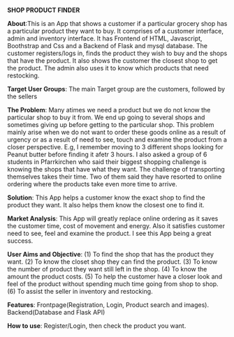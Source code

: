 **SHOP PRODUCT FINDER**

**About**:This is an App that shows a customer if a particular grocery shop has a particular product they want to buy. It comprises of a customer interface, admin and inventory interface. It has Frontend of HTML, Javascript, Boothstrap and Css and a Backend of Flask and mysql database. The customer registers/logs in, finds the product they wish to buy and the shops that have the product. It also shows the customer the closest shop to get the product. The admin also uses it to know which products that need restocking.

**Target User Groups**: The main Target group are the customers, followed by the sellers

**The Problem**: Many atimes we need a product but we do not know the particular shop to buy it from. We end up going to several shops and sometimes giving up before getting to the particular shop. This problem mainly arise when we do not want to order these goods online as a result of urgency or as a result of need to see, touch and examine the product from a closer perspective. E.g, I remember moving to 3 different shops looking for Peanut butter before finding it afetr 3 hours. I also asked a group of 6 students in Pfarrkirchen who said their biggest shopping challenge is knowing the shops that have what they want. The challenge of transporting themselves takes their time. Two of them said they have resorted to online ordering where the products take even more time to arrive. 

**Solution**: This App helps a customer know the exact shop to find the product they want. It also helps them know the closest one to find it.

**Market Analysis**: This App will greatly replace online ordering as it saves the customer time, cost of movement and energy. Also it satisfies customer need to see, feel and examine the product. I see this App being a great success.

**User Aims and Objective**: (1) To find the shop that has the product they want. (2) To know the closet shop they can find the product. (3) To know the number of product they want still left in the shop. (4) To know the amount the product costs. (5) To help the customer have a closer look and feel of the product without spending much time going from shop to shop. (6) To assist the seller in inventory and restocking.

**Features**: Frontpage(Registration, Login, Product search and images). Backend(Database and Flask API)

**How to use**: Register/Login, then check the product you want.

